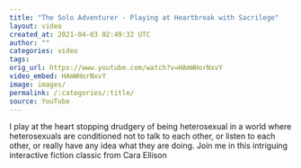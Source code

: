 ```yaml
---
title: "The Solo Adventurer - Playing at Heartbreak with Sacrilege"
layout: video
created_at: 2021-04-03 02:49:32 UTC
author: ""
categories: video
tags: 
orig_url: https://www.youtube.com/watch?v=HAmWHorNxvY
video_embed: HAmWHorNxvY
image: images/
permalink: /:categories/:title/
source: YouTube
---
```

I play at the heart stopping drudgery of being heterosexual in a world where heterosexuals are conditioned not to talk to each other, or listen to each other, or really have any idea what they are doing. Join me in this intriguing interactive fiction classic from Cara Ellison